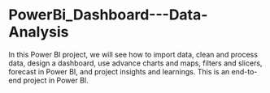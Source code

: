 # PowerBi_Dashboard---Data-Analysis

In this Power BI project, we will see how to import data, clean and process data, design a dashboard, use advance charts and maps, filters and slicers, forecast in Power BI, and project insights and learnings. This is an end-to-end project in Power BI.
